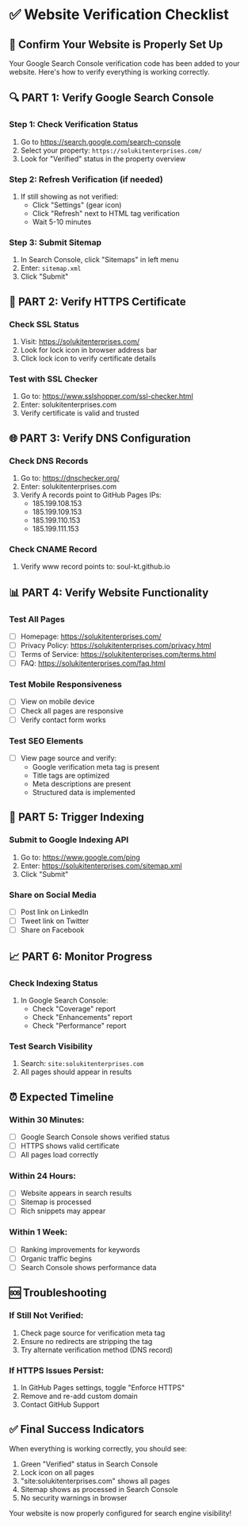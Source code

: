 # ✅ Website Verification Checklist

## 🎯 Confirm Your Website is Properly Set Up

Your Google Search Console verification code has been added to your website. Here's how to verify everything is working correctly.

## 🔍 PART 1: Verify Google Search Console

### Step 1: Check Verification Status
1. Go to https://search.google.com/search-console
2. Select your property: `https://solukitenterprises.com/`
3. Look for "Verified" status in the property overview

### Step 2: Refresh Verification (if needed)
1. If still showing as not verified:
   - Click "Settings" (gear icon)
   - Click "Refresh" next to HTML tag verification
   - Wait 5-10 minutes

### Step 3: Submit Sitemap
1. In Search Console, click "Sitemaps" in left menu
2. Enter: `sitemap.xml`
3. Click "Submit"

## 🔐 PART 2: Verify HTTPS Certificate

### Check SSL Status
1. Visit: https://solukitenterprises.com/
2. Look for lock icon in browser address bar
3. Click lock icon to verify certificate details

### Test with SSL Checker
1. Go to: https://www.sslshopper.com/ssl-checker.html
2. Enter: solukitenterprises.com
3. Verify certificate is valid and trusted

## 🌐 PART 3: Verify DNS Configuration

### Check DNS Records
1. Go to: https://dnschecker.org/
2. Enter: solukitenterprises.com
3. Verify A records point to GitHub Pages IPs:
   - 185.199.108.153
   - 185.199.109.153
   - 185.199.110.153
   - 185.199.111.153

### Check CNAME Record
1. Verify www record points to: soul-kt.github.io

## 📊 PART 4: Verify Website Functionality

### Test All Pages
- [ ] Homepage: https://solukitenterprises.com/
- [ ] Privacy Policy: https://solukitenterprises.com/privacy.html
- [ ] Terms of Service: https://solukitenterprises.com/terms.html
- [ ] FAQ: https://solukitenterprises.com/faq.html

### Test Mobile Responsiveness
- [ ] View on mobile device
- [ ] Check all pages are responsive
- [ ] Verify contact form works

### Test SEO Elements
- [ ] View page source and verify:
  - Google verification meta tag is present
  - Title tags are optimized
  - Meta descriptions are present
  - Structured data is implemented

## 🚀 PART 5: Trigger Indexing

### Submit to Google Indexing API
1. Go to: https://www.google.com/ping
2. Enter: https://solukitenterprises.com/sitemap.xml
3. Click "Submit"

### Share on Social Media
- [ ] Post link on LinkedIn
- [ ] Tweet link on Twitter
- [ ] Share on Facebook

## 📈 PART 6: Monitor Progress

### Check Indexing Status
1. In Google Search Console:
   - Check "Coverage" report
   - Check "Enhancements" report
   - Check "Performance" report

### Test Search Visibility
1. Search: `site:solukitenterprises.com`
2. All pages should appear in results

## ⏰ Expected Timeline

### Within 30 Minutes:
- [ ] Google Search Console shows verified status
- [ ] HTTPS shows valid certificate
- [ ] All pages load correctly

### Within 24 Hours:
- [ ] Website appears in search results
- [ ] Sitemap is processed
- [ ] Rich snippets may appear

### Within 1 Week:
- [ ] Ranking improvements for keywords
- [ ] Organic traffic begins
- [ ] Search Console shows performance data

## 🆘 Troubleshooting

### If Still Not Verified:
1. Check page source for verification meta tag
2. Ensure no redirects are stripping the tag
3. Try alternate verification method (DNS record)

### If HTTPS Issues Persist:
1. In GitHub Pages settings, toggle "Enforce HTTPS"
2. Remove and re-add custom domain
3. Contact GitHub Support

## ✅ Final Success Indicators

When everything is working correctly, you should see:
1. Green "Verified" status in Search Console
2. Lock icon on all pages
3. "site:solukitenterprises.com" shows all pages
4. Sitemap shows as processed in Search Console
5. No security warnings in browser

Your website is now properly configured for search engine visibility!